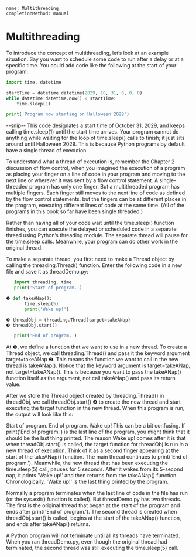 ```ngMeta
name: Multithreading
completionMethod: manual
```
# Multithreading
To introduce the concept of multithreading, let’s look at an example situation. Say you want to schedule some code to run after a delay or at a specific time. You could add code like the following at the start of your program:

```python
import time, datetime

startTime = datetime.datetime(2029, 10, 31, 0, 0, 0)
while datetime.datetime.now() < startTime:
    time.sleep(1)

print('Program now starting on Halloween 2029')
```

--snip--
This code designates a start time of October 31, 2029, and keeps calling time.sleep(1) until the start time arrives. Your program cannot do anything while waiting for the loop of time.sleep() calls to finish; it just sits around until Halloween 2029. This is because Python programs by default have a single thread of execution.

To understand what a thread of execution is, remember the Chapter 2 discussion of flow control, when you imagined the execution of a program as placing your finger on a line of code in your program and moving to the next line or wherever it was sent by a flow control statement. A single-threaded program has only one finger. But a multithreaded program has multiple fingers. Each finger still moves to the next line of code as defined by the flow control statements, but the fingers can be at different places in the program, executing different lines of code at the same time. (All of the programs in this book so far have been single threaded.)

Rather than having all of your code wait until the time.sleep() function finishes, you can execute the delayed or scheduled code in a separate thread using Python’s threading module. The separate thread will pause for the time.sleep calls. Meanwhile, your program can do other work in the original thread.

To make a separate thread, you first need to make a Thread object by calling the threading.Thread() function. Enter the following code in a new file and save it as threadDemo.py:

```python
   import threading, time
   print('Start of program.')

❶ def takeANap():
       time.sleep(5)
       print('Wake up!')

❷ threadObj = threading.Thread(target=takeANap)
❸ threadObj.start()

   print('End of program.')
```

At ❶, we define a function that we want to use in a new thread. To create a Thread object, we call threading.Thread() and pass it the keyword argument target=takeANap ❷. This means the function we want to call in the new thread is takeANap(). Notice that the keyword argument is target=takeANap, not target=takeANap(). This is because you want to pass the takeANap() function itself as the argument, not call takeANap() and pass its return value.

After we store the Thread object created by threading.Thread() in threadObj, we call threadObj.start() ❸ to create the new thread and start executing the target function in the new thread. When this program is run, the output will look like this:


Start of program.
End of program.
Wake up!
This can be a bit confusing. If print('End of program.') is the last line of the program, you might think that it should be the last thing printed. The reason Wake up! comes after it is that when threadObj.start() is called, the target function for threadObj is run in a new thread of execution. Think of it as a second finger appearing at the start of the takeANap() function. The main thread continues to print('End of program.'). Meanwhile, the new thread that has been executing the time.sleep(5) call, pauses for 5 seconds. After it wakes from its 5-second nap, it prints 'Wake up!' and then returns from the takeANap() function. Chronologically, 'Wake up!' is the last thing printed by the program.

Normally a program terminates when the last line of code in the file has run (or the sys.exit() function is called). But threadDemo.py has two threads. The first is the original thread that began at the start of the program and ends after print('End of program.'). The second thread is created when threadObj.start() is called, begins at the start of the takeANap() function, and ends after takeANap() returns.

A Python program will not terminate until all its threads have terminated. When you ran threadDemo.py, even though the original thread had terminated, the second thread was still executing the time.sleep(5) call.

